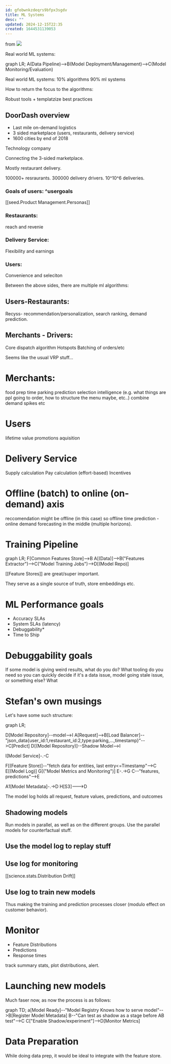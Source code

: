 ```yaml
---
id: gfobwnkzdeqrs9bfpx3sgdv
title: ML Systems
desc: ""
updated: 2024-12-15T22:35
created: 1644531139053
---
```

from ![](https://www.youtube.com/watch?v=sEZsIUBIhNk&list=PLmGsNPZGeM5D8fgr2scwe8wZih4SYB7Vt&ab_channel=InfoQ)

Real world ML systems:

<div class="mermaid">
  graph LR;
A(Data Pipeline)--&gt;B(Model Deployment/Management)--&gt;C(Model Monitoring/Evaluation)
</div>

Real world ML systems:
10% algorithms
90% ml systems

How to return the focus to the algorithms:

Robust tools + templatzize best practices

## DoorDash overview

- Last mile on-demand logistics
- 3 sided marketplace (users, restaurants, delivery service)
- 1600 cities by end of 2018

Technology company

Connecting the 3-sided marketplace.

Mostly restaurant delivery.

100000+ resraurants.
300000 delivery drivers.
10^10^6 deliveries.

### Goals of users: ^usergoals

[[seed.Product Management.Personas]]

### Restaurants:

reach and revenie

### Delivery Service:

Flexibility and earnings

### Users:

Convenience and seleciton

Between the above sides, there are multiple ml algorithms:

## Users-Restaurants:

Recyss- recommendation/personalization, search ranking, demand prediction.

## Merchants - Drivers:

Core dispatch algorithm
Hotspots
Batching of orders/etc

Seems like the usual VRP stuff...

# Merchants:

food prep time
parking prediction
selection intelligence (e.g. what things are ppl going to order, how to structure the menu maybe, etc..)
combine demand spikes etc

# Users

lifetime value
promotions
aquisition

# Delivery Service

Supply calculation 
Pay calculation (effort-based)
Incentives

# Offline (batch) to online (on-demand) axis

reccomendation might be offline (in this case) so offline
time prediction -online
demand forecasting in the middle (multiple horizons).

# Training Pipeline

<div class="mermaid">
  graph LR;
F[Common Features Store]--&gt;B
A[(Data)]--&gt;B("Features Extractor")--&gt;C("Model Training Jobs")--&gt;D[(Model Repo)]

</div>

[[Feature Stores]] are great/super important.

They serve as a single source of truth, store embeddings etc.

# ML Performance goals

- Accuracy SLAs
- System SLAs  (latency)
- Debuggability\*
- Time to Ship 

# Debuggability goals

 If some model is giving weird results, what do you do? What tooling do you need so you can quickly decide if it's a data issue, model going stale issue, or something else? What

# Stefan's own musings

Let's have some such structure:

<div class="mermaid">
  graph LR;

D[Model Repository]--model--&gt;I
A[Request]--&gt;B[Load Balancer]--"json_data{user_id:1,restaurant_id:2,type:parking,...,timestamp}"--&gt;C[Predict]
D[(Model Repository)]--Shadow Model--&gt;I

I[Model Service]-.-C

F[(Feature Store)]--"fetch data for entities, last entry&lt;=Timestamp"--&gt;C
E[(Model Log)]
G[("Model Metrics and Monitoring")]
E-.-&gt;G
C--"features, predictions"--&gt;E

A1[Model Metadata]-.-&gt;D
H[S3]---&gt;D


</div>

The model log holds all request, feature values, predictions, and outcomes

## Shadowing models

Run models in parallel, as well as on the different groups. Use the parallel models for counterfactual stuff.

## Use the model log to replay stuff

## Use log for monitoring

[[science.stats.Distribution Drift]]

## Use log to train new models

Thus making the training and prediction processes closer (modulo effect on customer behavior).

# Monitor

- Feature Distributions
- Predictions
- Response times

track summary stats, plot distributions, alert.

# Launching new models

Much faser now, as now the process is as follows:

<div class="mermaid">
  graph TD;
a[Model Ready]--"Model Registry Knows how to serve model"--&gt;B[Register Model Metadata]
B--"Can test as shadow as a stage before AB test"--&gt;C
C["Enable Shadow/experiment"]--&gt;D[Monitor Metrics]



</div>

# Data Preparation

While doing data prep, it would be ideal to integrate with the feature store.

